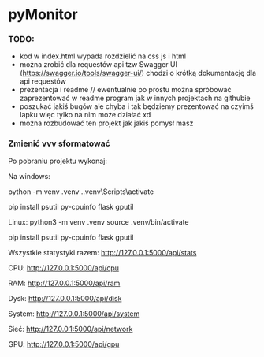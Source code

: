 # pyMonitor

### TODO:
- kod w index.html wypada rozdzielić na css js i html
- można zrobić dla requestów api tzw Swagger UI (https://swagger.io/tools/swagger-ui/) chodzi o krótką dokumentację dla api requestów
- prezentacja i readme // ewentualnie po prostu można spróbować zaprezentować w readme program jak w innych projektach na githubie
- poszukać jakiś bugów ale chyba i tak będziemy prezentować na czyimś lapku więc tylko na nim może działać xd
- można rozbudować ten projekt jak jakiś pomysł masz


### Zmienić vvv sformatować

Po pobraniu projektu wykonaj:

Na windows:

python -m venv .venv
.\.venv\Scripts\activate

pip install psutil py-cpuinfo flask gputil

Linux:
python3 -m venv .venv
source .venv/bin/activate

pip install psutil py-cpuinfo flask gputil


Wszystkie statystyki razem:
http://127.0.0.1:5000/api/stats

CPU:
http://127.0.0.1:5000/api/cpu

RAM:
http://127.0.0.1:5000/api/ram

Dysk:
http://127.0.0.1:5000/api/disk

System:
http://127.0.0.1:5000/api/system

Sieć:
http://127.0.0.1:5000/api/network

GPU:
http://127.0.0.1:5000/api/gpu
